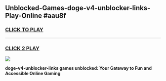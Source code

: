 
## Unblocked-Games-doge-v4-unblocker-links-Play-Online #aau8f
<h3>
<a href="https://news.freeplayer.one?title=doge-v4-unblocker-links&ref=3">CLICK TO PLAY</a></h3>
<hr>

<h3>
<a href="https://news.freeplayer.one?title=doge-v4-unblocker-links&ref=3">CLICK 2 PLAY</a>
  
</h3>

<a href="https://news.freeplayer.one?title=doge-v4-unblocker-links&ref=3"><img src="https://clearcache.store/games.png"></a>


**doge-v4-unblocker-links games unblocked: Your Gateway to Fun and Accessible Online Gaming**
